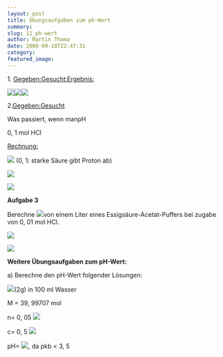 ```yaml
---
layout: post
title: Übungsaufgaben zum ph-Wert
summary: 
slug: 11_ph-wert
author: Martin Thoma
date: 2008-09-18T22:47:31
category: 
featured_image: 
---
```

<p>1. <u>Gegeben:</u><u>Gesucht:</u><u>Ergebnis:</u></p>
<p><img src="clear.gif"><img src="clear.gif"><img src="clear.gif"></p>
<p>2.<u>Gegeben:</u><u>Gesucht</u></p>
<p>Was passiert, wenn manpH</p>
<p>0, 1 mol HCl</p>
<p><u>Rechnung:</u></p>
<p><img src="clear.gif"> (0, 1: starke Säure gibt Proton ab)</p>
<p><img src="clear.gif"></p>
<p><img src="clear.gif"></p>
<p><b>Aufgabe 3</b></p>
<p>Berechne <img src="clear.gif">von einem Liter eines Essigsäure-Acetat-Puffers bei zugabe von 0, 01 mol HCl.</p>
<p><img src="clear.gif"></p>
<p><img src="clear.gif"></p>
<p><b>Weitere Übungsaufgaben zum pH-Wert:</b></p>
<p>a) Berechne den pH-Wert folgender Lösungen:</p>
<p><img src="clear.gif">(2g) in 100 ml Wasser</p>
<p>M = 39, 99707 mol</p>
<p>n= 0, 05 <img src="clear.gif"></p>
<p>c= 0, 5 <img src="clear.gif"></p>
<p>pH= <img src="clear.gif">, da pkb < 3, 5</p>
